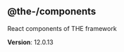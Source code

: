 <!--- Code generated by @the-/script-doc. DO NOT EDIT. -->

<a name="module_@the-/components"></a>

## @the-/components
React components of THE framework

**Version**: 12.0.13  
